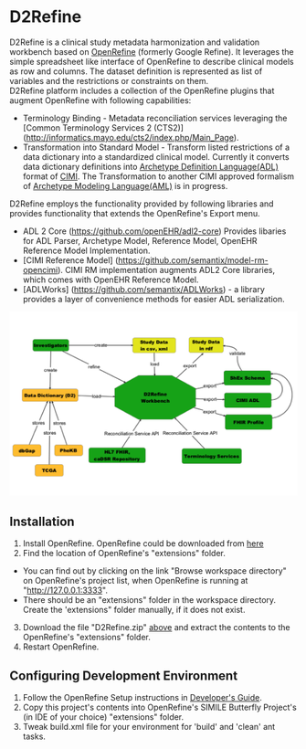 D2Refine
========
D2Refine is a clinical study metadata harmonization and validation workbench based on 
[OpenRefine](http://openrefine.org/) (formerly Google Refine).  It leverages the simple 
spreadsheet like interface of OpenRefine to describe clinical models as row and columns. The dataset definition is represented as list of variables and the restrictions or constraints on them.  
D2Refine platform includes a collection of the OpenRefine plugins that augment OpenRefine with following capabilities:  
- Terminology Binding - Metadata reconciliation services leveraging the [Common Terminology Services 2 (CTS2)] (http://informatics.mayo.edu/cts2/index.php/Main_Page).
- Transformation into Standard Model - Transform listed restrictions of a data dictionary into a standardized clinical model. Currently it converts data dictionary definitions into [Archetype Definition Language(ADL)](http://www.openehr.org/releases/AM/latest/docs/ADL2/ADL2.html) format of [CIMI](http://www.opencimi.org/).  The Transformation to another CIMI approved formalism of [Archetype Modeling Language(AML)](http://www.omg.org/spec/AML) is in progress.   

D2Refine employs the functionality provided by following libraries and provides functionality that extends the OpenRefine's Export menu.

- ADL 2 Core (https://github.com/openEHR/adl2-core)
Provides libaries for ADL Parser, Archetype Model, Reference Model, OpenEHR Reference Model Implementation.
- [CIMI Reference Model] (https://github.com/semantix/model-rm-opencimi). CIMI RM implementation augments ADL2 Core libraries, which comes with OpenEHR Reference Model.
- [ADLWorks] (https://github.com/semantix/ADLWorks) - a library provides a layer of convenience methods for easier ADL serialization.

![alt tag](https://github.com/caCDE-QA/D2Refine/blob/master/docs/img/D2Refine.png)

Installation
------------
1. Install OpenRefine. OpenRefine could be downloaded from [here](https://github.com/OpenRefine/OpenRefine/releases/tag/2.6-beta.1)
2. Find the location of OpenRefine's "extensions" folder.
  - You can find out by clicking on the link "Browse workspace directory" on OpenRefine's project list, when OpenRefine is running at "http://127.0.0.1:3333".
  - There should be an "extensions" folder in the workspace directory. Create the 'extensions" folder manually, if it does not exist.
3. Download the file "D2Refine.zip" [above](https://github.com/caCDE-QA/D2Refine/raw/master/D2Refine.zip) and extract the contents to the OpenRefine's "extensions" folder.
4. Restart OpenRefine.

Configuring Development Environment
-----------------------------------
1. Follow the OpenRefine Setup instructions in [Developer's Guide](https://github.com/OpenRefine/OpenRefine/wiki/Developers-Guide).
2. Copy this project's contents into OpenRefine's SIMILE Butterfly Project's (in IDE of your choice) "extensions" folder.
3. Tweak build.xml file for your environment for 'build' and 'clean' ant tasks. 
